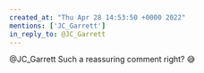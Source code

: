 ```yaml
---
created_at: "Thu Apr 28 14:53:50 +0000 2022"
mentions: ['JC_Garrett']
in_reply_to: @JC_Garrett
---
```


@JC_Garrett Such a reassuring comment right? 😅